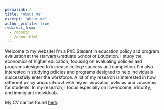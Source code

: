```yaml
---
permalink: /
title: "About Me"
excerpt: "About me"
author_profile: true
redirect_from: 
  - /about/
  - /about.html
---
```


Welcome to my website! I'm a PhD Student in education policy and program evaluation at the Harvard Graduate School of Education. I study the economics of higher education, focusing on evaluating policies and programs designed to increase college success and completion. I'm also interested in studying policies and programs designed to help individuals successfully enter the workforce. A lot of my research is interested in how different policy areas interact with higher education policies and outcomes for students. In my research, I focus especially on low-income, minority, and immigrant individuals.

My CV can be found [here](https://github.com/jorge-encinas/jorge-encinas.github.io/blob/master/files/Encinas_CV.pdf).
